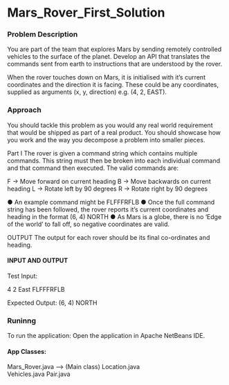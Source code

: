# Mars_Rover_First_Solution

### Problem Description

You are part of the team that explores Mars by sending remotely controlled vehicles to the surface of the planet. Develop an API that translates the commands sent from earth to instructions that are understood by the rover.

When the rover touches down on Mars, it is initialised with it’s current coordinates and the direction it is facing. These could be any coordinates, supplied as arguments (x, y, direction) e.g. (4, 2, EAST).

### Approach

You should tackle this problem as you would any real world requirement that would be shipped as part of a real product. You should showcase how you work and the way you decompose a problem into smaller pieces.

Part I
The rover is given a command string which contains multiple commands. This string must then be broken into each individual command and that command then executed. The valid commands are:

F -> Move forward on current heading 
B -> Move backwards on current heading 
L -> Rotate left by 90 degrees
R -> Rotate right by 90 degrees

● An example command might be FLFFFRFLB
● Once the full command string has been followed, the rover reports it’s current coordinates and heading in the format (6, 4) NORTH
● As Mars is a globe, there is no ‘Edge of the world’ to fall off, so negative coordinates are valid.

OUTPUT
The output for each rover should be its final co-ordinates and heading.

#### INPUT AND OUTPUT

Test Input:

4 2 East
FLFFFRFLB

Expected Output:
(6, 4) NORTH

### Runinng
To run the application:
Open the application in Apache NetBeans IDE.

#### App Classes:
Mars_Rover.java  --> (Main class)
Location.java    
Vehicles.java
Pair.java


